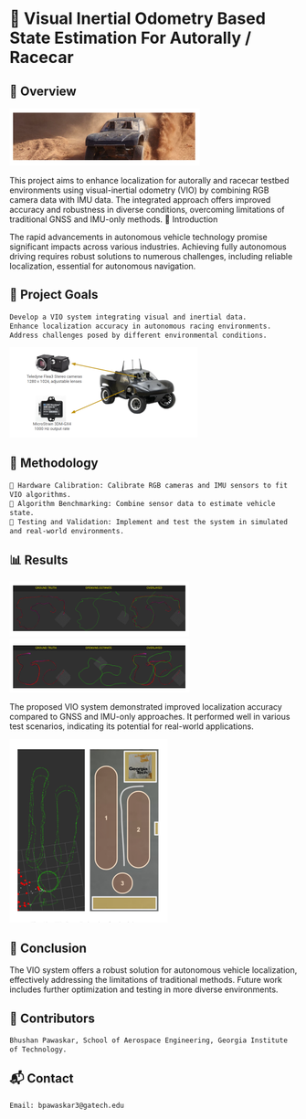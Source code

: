 # 🚗 Visual Inertial Odometry Based State Estimation For Autorally / Racecar
## 🌟 Overview

![Autorally Platform](Report/images/1_image_0.png)

This project aims to enhance localization for autorally and racecar testbed environments using visual-inertial odometry (VIO) by combining RGB camera data with IMU data. The integrated approach offers improved accuracy and robustness in diverse conditions, overcoming limitations of traditional GNSS and IMU-only methods.
📖 Introduction

The rapid advancements in autonomous vehicle technology promise significant impacts across various industries. Achieving fully autonomous driving requires robust solutions to numerous challenges, including reliable localization, essential for autonomous navigation.
## 🎯 Project Goals

    Develop a VIO system integrating visual and inertial data.
    Enhance localization accuracy in autonomous racing environments.
    Address challenges posed by different environmental conditions.

![Hardware](Report/images/3_image_1.png)

## 🔧 Methodology

    📸 Hardware Calibration: Calibrate RGB cameras and IMU sensors to fit VIO algorithms.
    🧠 Algorithm Benchmarking: Combine sensor data to estimate vehicle state.
    🧪 Testing and Validation: Implement and test the system in simulated and real-world environments.

## 📊 Results

![OpenVins Estimate A](Report/images/6_image_1.png)
![OpenVins Estimate B](Report/images/6_image_2.png)

The proposed VIO system demonstrated improved localization accuracy compared to GNSS and IMU-only approaches. It performed well in various test scenarios, indicating its potential for real-world applications.

![Final results](Report/images/7_image_1.png)

## 🏁 Conclusion

The VIO system offers a robust solution for autonomous vehicle localization, effectively addressing the limitations of traditional methods. Future work includes further optimization and testing in more diverse environments.

## 👥 Contributors

    Bhushan Pawaskar, School of Aerospace Engineering, Georgia Institute of Technology.

## 📬 Contact

    Email: bpawaskar3@gatech.edu
